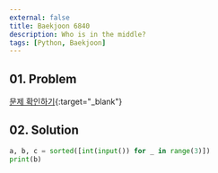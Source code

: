 ```yaml
---
external: false
title: Baekjoon 6840
description: Who is in the middle?
tags: [Python, Baekjoon]
---
```


## 01. Problem

[문제 확인하기](https://www.acmicpc.net/problem/6840){:target="_blank"}

## 02. Solution

```Python
a, b, c = sorted([int(input()) for _ in range(3)])
print(b)
```

